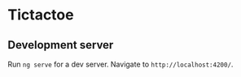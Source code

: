 # Tictactoe

## Development server

Run `ng serve` for a dev server. Navigate to `http://localhost:4200/`.
